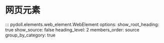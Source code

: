 # 网页元素

::: pydoll.elements.web_element.WebElement
    options:
      show_root_heading: true
      show_source: false
      heading_level: 2
      members_order: source
      group_by_category: true 